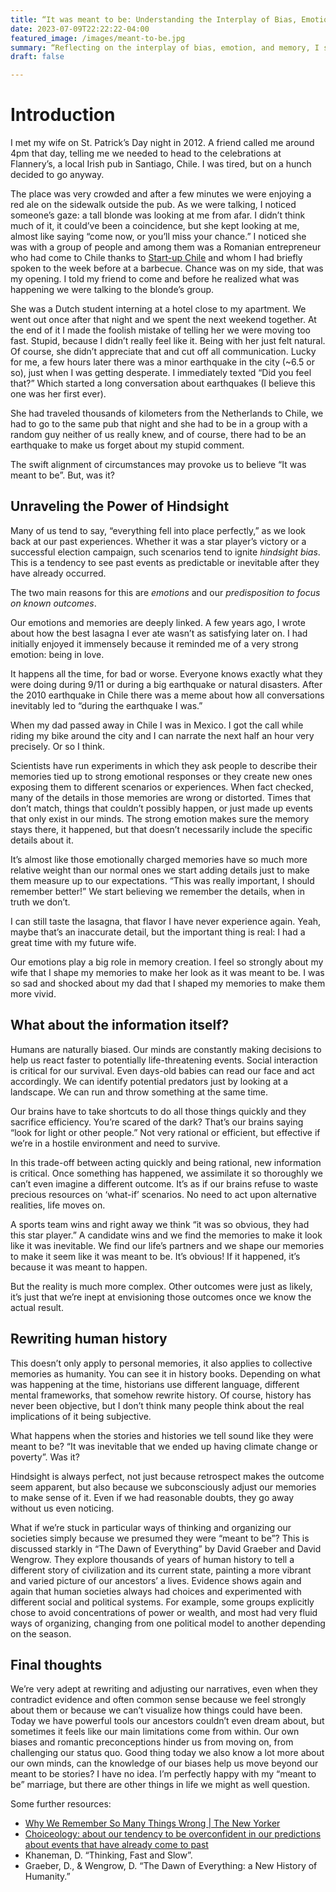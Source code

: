 ```yaml
---
title: “It was meant to be: Understanding the Interplay of Bias, Emotion and Memory”
date: 2023-07-09T22:22:22-04:00
featured_image: /images/meant-to-be.jpg
summary: “Reflecting on the interplay of bias, emotion, and memory, I share insights on how our brains often weave causal narratives, such as “It was meant to be,” to make sense of our experiences.”
draft: false

---
```


# Introduction

I met my wife on St. Patrick’s Day night in 2012. A friend called me around 4pm that day, telling me we needed to head to the celebrations at Flannery’s, a local Irish pub in Santiago, Chile. I was tired, but on a hunch decided to go anyway.

The place was very crowded and after a few minutes we were enjoying a red ale on the sidewalk outside the pub. As we were talking, I noticed someone’s gaze: a tall blonde was looking at me from afar. I didn’t think much of it, it could’ve been a coincidence, but she kept looking at me, almost like saying “come now, or you’ll miss your chance.” I noticed she was with a group of people and among them was a Romanian entrepreneur who had come to Chile thanks to [Start-up Chile](https://startupchile.org) and whom I had briefly spoken to the week before at a barbecue. Chance was on my side, that was my opening. I told my friend to come and before he realized what was happening we were talking to the blonde’s group.

She was a Dutch student interning at a hotel close to my apartment. We went out once after that night and we spent the next weekend together. At the end of it I made the foolish mistake of telling her we were moving too fast. Stupid, because I didn’t really feel like it. Being with her just felt natural. Of course, she didn’t appreciate that and cut off all communication. Lucky for me, a few hours later there was a minor earthquake in the city (~6.5 or so), just when I was getting desperate. I immediately texted “Did you feel that?” Which started a long conversation about earthquakes (I believe this one was her first ever).

She had traveled thousands of kilometers from the Netherlands to Chile, we had to go to the same pub that night and she had to be in a group with a random guy neither of us really knew, and of course, there had to be an earthquake to make us forget about my stupid comment.

The swift alignment of circumstances may provoke us to believe “It was meant to be”. But, was it?

## Unraveling the Power of Hindsight

Many of us tend to say, “everything fell into place perfectly,” as we look back at our past experiences. Whether it was a star player’s victory or a successful election campaign, such scenarios tend to ignite *hindsight bias*. This is a tendency to see past events as predictable or inevitable after they have already occurred.

The two main reasons for this are *emotions* and our *predisposition to focus on known outcomes*.

Our emotions and memories are deeply linked. A few years ago, I wrote about how the best lasagna I ever ate wasn’t as satisfying later on. I had initially enjoyed it immensely because it reminded me of a very strong emotion: being in love.

It happens all the time, for bad or worse. Everyone knows exactly what they were doing during 9/11 or during a big earthquake or natural disasters. After the 2010 earthquake in Chile there was a meme about how all conversations inevitably led to “during the earthquake I was.”

When my dad passed away in Chile I was in Mexico. I got the call while riding my bike around the city and I can narrate the next half an hour very precisely. Or so I think.

Scientists have run experiments in which they ask people to describe their memories tied up to strong emotional responses or they create new ones exposing them to different scenarios or experiences. When fact checked, many of the details in those memories are wrong or distorted. Times that don’t match, things that couldn’t possibly happen, or just made up events that only exist in our minds. The strong emotion makes sure the memory stays there, it happened, but that doesn’t necessarily include the specific details about it.

It’s almost like those emotionally charged memories have so much more relative weight than our normal ones we start adding details just to make them measure up to our expectations. “This was really important, I should remember better!” We start believing we remember the details, when in truth we don’t.

I can still taste the lasagna, that flavor I have never experience again. Yeah, maybe that’s an inaccurate detail, but the important thing is real: I had a great time with my future wife.

Our emotions play a big role in memory creation. I feel so strongly about my wife that I shape my memories to make her look as it was meant to be. I was so sad and shocked about my dad that I shaped my memories to make them more vivid.

## What about the information itself?

Humans are naturally biased. Our minds are constantly making decisions to help us react faster to potentially life-threatening events. Social interaction is critical for our survival. Even days-old babies can read our face and act accordingly. We can identify potential predators just by looking at a landscape. We can run and throw something at the same time.

Our brains have to take shortcuts to do all those things quickly and they sacrifice efficiency. You’re scared of the dark? That’s our brains saying “look for light or other people.” Not very rational or efficient, but effective if we’re in a hostile environment and need to survive.

In this trade-off between acting quickly and being rational, new information is critical. Once something has happened, we assimilate it so thoroughly we can’t even imagine a different outcome. It’s as if our brains refuse to waste precious resources on ‘what-if’ scenarios. No need to act upon alternative realities, life moves on.

A sports team wins and right away we think “it was so obvious, they had this star player.” A candidate wins and we find the memories to make it look like it was inevitable. We find our life’s partners and we shape our memories to make it seem like it was meant to be. It’s obvious! If it happened, it’s because it was meant to happen.

But the reality is much more complex. Other outcomes were just as likely, it’s just that we’re inept at envisioning those outcomes once we know the actual result.

## Rewriting human history

This doesn’t only apply to personal memories, it also applies to collective memories as humanity. You can see it in history books. Depending on what was happening at the time, historians use different language, different mental frameworks, that somehow rewrite history. Of course, history has never been objective, but I don’t think many people think about the real implications of it being subjective.

What happens when the stories and histories we tell sound like they were meant to be? “It was inevitable that we ended up having climate change or poverty”. Was it?

Hindsight is always perfect, not just because retrospect makes the outcome seem apparent, but also because we subconsciously adjust our memories to make sense of it. Even if we had reasonable doubts, they go away without us even noticing.

What if we’re stuck in particular ways of thinking and organizing our societies simply because we presumed they were “meant to be”? This is discussed starkly in “The Dawn of Everything” by David Graeber and David Wengrow. They explore thousands of years of human history to tell a different story of civilization and its current state, painting a more vibrant and varied picture of our ancestors’ a lives. Evidence shows again and again that human societies always had choices and experimented with different social and political systems. For example, some groups explicitly chose to avoid concentrations of power or wealth, and most had very fluid ways of organizing, changing from one political model to another depending on the season.

## Final thoughts

We’re very adept at rewriting and adjusting our narratives, even when they contradict evidence and often common sense because we feel strongly about them or because we can’t visualize how things could have been.
Today we have powerful tools our ancestors couldn’t even dream about, but sometimes it feels like our main limitations come from within. Our own biases and romantic preconceptions hinder us from moving on, from challenging our status quo. Good thing today we also know a lot more about our own minds, can the knowledge of our biases help us move beyond our meant to be stories?
I have no idea. I’m perfectly happy with my “meant to be” marriage, but there are other things in life we might as well question.

Some further resources:
- [Why We Remember So Many Things Wrong | The New Yorker](https://www.newyorker.com/science/maria-konnikova/idea-happened-memory-recollection)
- [Choiceology: about our tendency to be overconfident in our predictions about events that have already come to past](https://open.spotify.com/episode/68NMN1qOEyPO0oCT7dV5iQ?si=wh8nMZbRRCWcwN7CepJN7w)
- Khaneman, D. “Thinking, Fast and Slow”.
- Graeber, D., & Wengrow, D. “The Dawn of Everything: a New History of Humanity.”